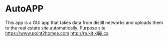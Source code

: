 # AutoAPP
 This app is a GUI app that takes data from distill networks and uploads them to the real estate site automatically.  Purpose site  https://www.point2homes.com http://re.kit.kijiji.ca
